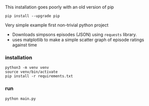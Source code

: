 This installation goes poorly with an old version of pip

```
pip install --upgrade pip
```

Very simple example first non-trivial python project

-   Downloads simpsons episodes (JSON) using `requests` library.
-   uses matplotlib to make a simple scatter graph of episode ratings against time

### installation

```
python3 -m venv venv
source venv/bin/activate
pip install -r requirements.txt
```

### run

```
python main.py
```

